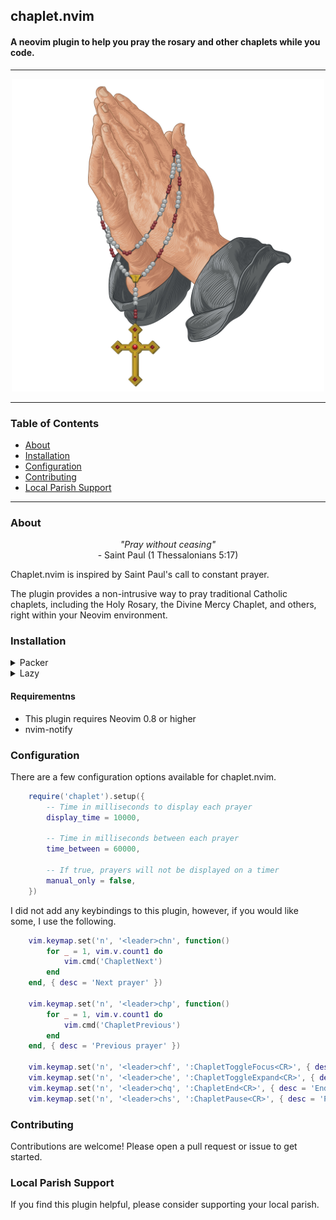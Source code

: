 ## chaplet.nvim 
#### A neovim plugin to help you pray the rosary and other chaplets while you code.

----

<p align="center">
  <img alt="Rosary" height = "500" src="/assets/praying-hands-chaplet.jpg" />
</p>

----

### Table of Contents 
- [About](#about)
- [Installation](#installation)
- [Configuration](#configuration)
- [Contributing](#contributing)
- [Local Parish Support](#local-parish-support)

----

### About 

<p align="center">
    <em>"Pray without ceasing"</em><br>
    - Saint Paul (1 Thessalonians 5:17)
</p>


Chaplet.nvim is inspired by Saint Paul's call to constant prayer. 

The plugin provides a non-intrusive way to pray traditional Catholic chaplets,
including the Holy Rosary, the Divine Mercy Chaplet, and others, right within your Neovim environment. 


### Installation


<details>

<summary>Packer</summary>

Using [packer.nvim](https://github.com/wbthomason/packer.nvim):

```lua
use {
    'turakar/chaplet.nvim',
    requires = {
        'rcarriga/nvim-notify'  -- Required for notifications
    },
    config = function()
        require('chaplet').setup({
            -- Your configuration here (optional)
        })
    end
}

```
</details>

<details>

<summary>Lazy</summary>

```lua 
{
    'turakar/chaplet.nvim',
    dependencies = {
        'rcarriga/nvim-notify'  -- Required for notifications
    },
    opts = {
        -- Your configuration here (optional)
    },
    -- If you want to load only when a command is used
    cmd = {
        "Chaplet",
        "ChapletPause",
        "ChapletResume",
        "ChapletNext",
        "ChapletPrevious",
        "ChapletEnd",
        "ChapletToggleFocus",
        "ChapletToggleExpand"
    }
}
``` 

</details>

#### Requirementns 
- This plugin requires Neovim 0.8 or higher
- nvim-notify

### Configuration

There are a few configuration options available for chaplet.nvim.

```lua
    require('chaplet').setup({
        -- Time in milliseconds to display each prayer
        display_time = 10000,

        -- Time in milliseconds between each prayer 
        time_between = 60000,

        -- If true, prayers will not be displayed on a timer
        manual_only = false,
    })
```

I did not add any keybindings to this plugin, however, 
if you would like some, I use the following. 

```lua
    vim.keymap.set('n', '<leader>chn', function()
        for _ = 1, vim.v.count1 do
            vim.cmd('ChapletNext')
        end
    end, { desc = 'Next prayer' })

    vim.keymap.set('n', '<leader>chp', function()
        for _ = 1, vim.v.count1 do
            vim.cmd('ChapletPrevious')
        end
    end, { desc = 'Previous prayer' })

    vim.keymap.set('n', '<leader>chf', ':ChapletToggleFocus<CR>', { desc = 'Toggle focus' })
    vim.keymap.set('n', '<leader>che', ':ChapletToggleExpand<CR>', { desc = 'Toggle expand' })
    vim.keymap.set('n', '<leader>chq', ':ChapletEnd<CR>', { desc = 'End chaplet' })
    vim.keymap.set('n', '<leader>chs', ':ChapletPause<CR>', { desc = 'Pause chaplet' })
```

### Contributing

Contributions are welcome! Please open a pull request or issue to get started.

### Local Parish Support

If you find this plugin helpful, please consider supporting your local parish. 

